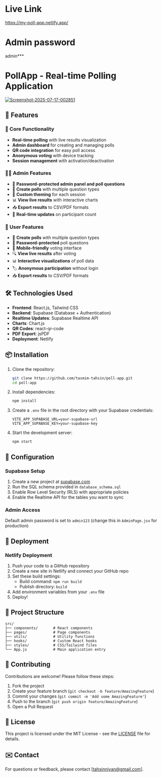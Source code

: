 # Live Link

https://my-poll-app.netlify.app/

# Admin password
admin***

# PollApp - Real-time Polling Application

<a href="https://ibb.co/WWC6fMMg"><img src="https://i.ibb.co/XZHbtKKS/Screenshot-2025-07-17-002851.png" alt="Screenshot-2025-07-17-002851" border="0"></a>

## 🚀 Features

### 🎯 Core Functionality
- **Real-time polling** with live results visualization
- **Admin dashboard** for creating and managing polls
- **QR code integration** for easy poll access
- **Anonymous voting** with device tracking
- **Session management** with activation/deactivation

### 👨‍💻 Admin Features
- 🔐 **Password-protected admin panel and poll questions**
- 📝 **Create polls** with multiple question types
- 🎨 **Custom theming** for each session
- 📊 **View live results** with interactive charts
- 📥 **Export results** to CSV/PDF formats
- 🔄 **Real-time updates** on participant count

### 👥 User Features
- 📝 **Create polls** with multiple question types
- 🔐 **Password-protected** poll questions
- 📱 **Mobile-friendly** voting interface
- 🔍 **View live results** after voting
- 📊 **Interactive visualizations** of poll data
- 🏷 **Anonymous participation** without login
- 📥 **Export results** to CSV/PDF formats

## 🛠 Technologies Used

- **Frontend**: React.js, Tailwind CSS
- **Backend**: Supabase (Database + Authentication)
- **Realtime Updates**: Supabase Realtime API
- **Charts**: Chart.js
- **QR Codes**: react-qr-code
- **PDF Export**: jsPDF
- **Deployment**: Netlify

## 📦 Installation

1. Clone the repository:
   ```bash
   git clone https://github.com/tasmim-tahsin/poll-app.git
   cd poll-app
   ```

2. Install dependencies:
   ```bash
   npm install
   ```

3. Create a `.env` file in the root directory with your Supabase credentials:
   ```env
   VITE_APP_SUPABASE_URL=your-supabase-url
   VITE_APP_SUPABASE_KEY=your-supabase-key
   ```

4. Start the development server:
   ```bash
   npm start
   ```

## 🔧 Configuration

### Supabase Setup
1. Create a new project at [supabase.com](https://supabase.com)
2. Run the SQL schema provided in `database_schema.sql`
3. Enable Row Level Security (RLS) with appropriate policies
4. Enable the Realtime API for the tables you want to sync

### Admin Access
Default admin password is set to `admin123` (change this in `AdminPage.jsx` for production)

## 🚀 Deployment

### Netlify Deployment
1. Push your code to a GitHub repository
2. Create a new site in Netlify and connect your GitHub repo
3. Set these build settings:
   - Build command: `npm run build`
   - Publish directory: `build`
4. Add environment variables from your `.env` file
5. Deploy!

## 📂 Project Structure

```
src/
├── components/       # React components
├── pages/            # Page components
├── utils/            # Utility functions
├── hooks/            # Custom React hooks
├── styles/           # CSS/Tailwind files
└── App.js            # Main application entry
```

## 🤝 Contributing

Contributions are welcome! Please follow these steps:

1. Fork the project
2. Create your feature branch (`git checkout -b feature/AmazingFeature`)
3. Commit your changes (`git commit -m 'Add some AmazingFeature'`)
4. Push to the branch (`git push origin feature/AmazingFeature`)
5. Open a Pull Request

## 📄 License

This project is licensed under the MIT License - see the [LICENSE](LICENSE) file for details.

## ✉️ Contact

For questions or feedback, please contact [tahsinniyan@gmail.com].
